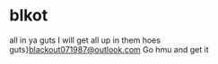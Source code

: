 # blkot
all in ya guts
I will get all up in them hoes guts}blackout071987@outlook.com
Go hmu and get it
